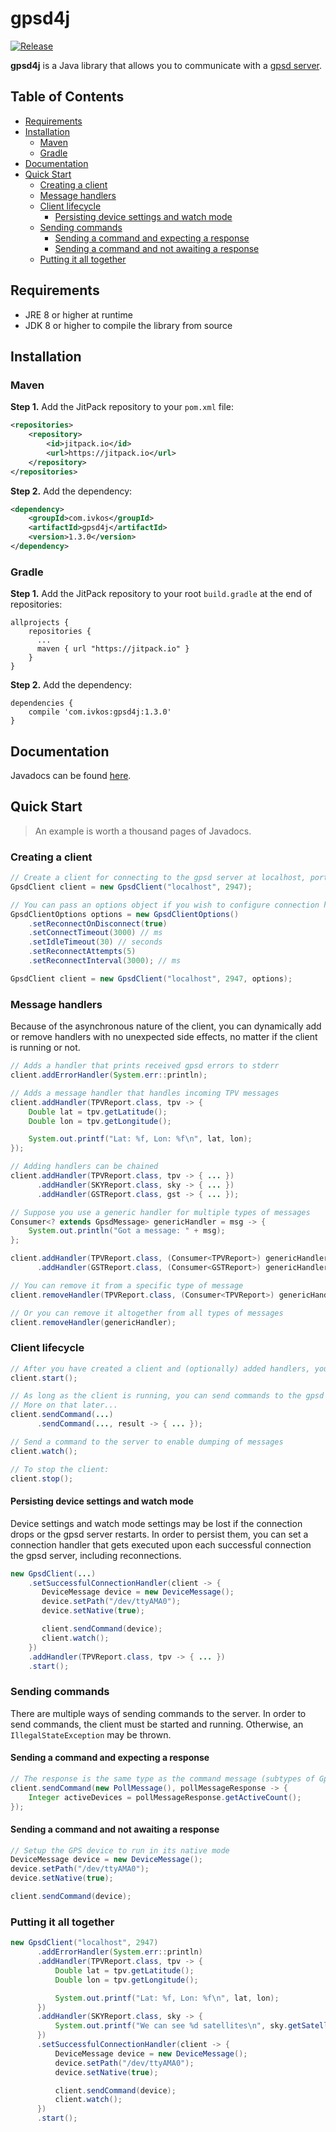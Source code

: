 # gpsd4j

[![Release](https://jitpack.io/v/com.ivkos/gpsd4j.svg)](https://jitpack.io/#com.ivkos/gpsd4j)

**gpsd4j** is a Java library that allows you to communicate with a [gpsd server](http://www.catb.org/gpsd/).

## Table of Contents
* [Requirements](#requirements)
* [Installation](#installation)
	* [Maven](#maven)
	* [Gradle](#gradle)
* [Documentation](#documentation)
* [Quick Start](#quick-start)
	* [Creating a client](#creating-a-client)
	* [Message handlers](#message-handlers)
	* [Client lifecycle](#client-lifecycle)
		* [Persisting device settings and watch mode](#persisting-device-settings-and-watch-mode)
	* [Sending commands](#sending-commands)
		* [Sending a command and expecting a response](#sending-a-command-and-expecting-a-response)
		* [Sending a command and not awaiting a response](#sending-a-command-and-not-awaiting-a-response)
	* [Putting it all together](#putting-it-all-together)



## Requirements
* JRE 8 or higher at runtime
* JDK 8 or higher to compile the library from source

## Installation
### Maven
**Step 1.** Add the JitPack repository to your `pom.xml` file:
```xml
<repositories>
    <repository>
        <id>jitpack.io</id>
        <url>https://jitpack.io</url>
    </repository>
</repositories>
```

**Step 2.** Add the dependency:
```xml
<dependency>
    <groupId>com.ivkos</groupId>
    <artifactId>gpsd4j</artifactId>
    <version>1.3.0</version>
</dependency>
```

### Gradle
**Step 1.** Add the JitPack repository to your root `build.gradle` at the end of repositories:
```
allprojects {
    repositories {
      ...
      maven { url "https://jitpack.io" }
    }
}
```

**Step 2.** Add the dependency:
```
dependencies {
    compile 'com.ivkos:gpsd4j:1.3.0'
}
```

## Documentation
Javadocs can be found [here](https://jitpack.io/com/ivkos/gpsd4j/1.3.0/javadoc/).

## Quick Start
> An example is worth a thousand pages of Javadocs.


### Creating a client
```java
// Create a client for connecting to the gpsd server at localhost, port 2947
GpsdClient client = new GpsdClient("localhost", 2947);
```

```java
// You can pass an options object if you wish to configure connection handling
GpsdClientOptions options = new GpsdClientOptions()
    .setReconnectOnDisconnect(true)
    .setConnectTimeout(3000) // ms
    .setIdleTimeout(30) // seconds
    .setReconnectAttempts(5)
    .setReconnectInterval(3000); // ms

GpsdClient client = new GpsdClient("localhost", 2947, options);
```


### Message handlers
Because of the asynchronous nature of the client, you can
dynamically add or remove handlers with no unexpected side effects,
no matter if the client is running or not.

```java
// Adds a handler that prints received gpsd errors to stderr
client.addErrorHandler(System.err::println);

// Adds a message handler that handles incoming TPV messages
client.addHandler(TPVReport.class, tpv -> {
    Double lat = tpv.getLatitude();
    Double lon = tpv.getLongitude();

    System.out.printf("Lat: %f, Lon: %f\n", lat, lon);
});

// Adding handlers can be chained
client.addHandler(TPVReport.class, tpv -> { ... })
      .addHandler(SKYReport.class, sky -> { ... })
      .addHandler(GSTReport.class, gst -> { ... });
```

```java
// Suppose you use a generic handler for multiple types of messages
Consumer<? extends GpsdMessage> genericHandler = msg -> {
    System.out.println("Got a message: " + msg);
};

client.addHandler(TPVReport.class, (Consumer<TPVReport>) genericHandler)
      .addHandler(GSTReport.class, (Consumer<GSTReport>) genericHandler);

// You can remove it from a specific type of message
client.removeHandler(TPVReport.class, (Consumer<TPVReport>) genericHandler);

// Or you can remove it altogether from all types of messages
client.removeHandler(genericHandler);
```


### Client lifecycle
```java
// After you have created a client and (optionally) added handlers, you can start it
client.start();

// As long as the client is running, you can send commands to the gpsd server
// More on that later...
client.sendCommand(...)
      .sendCommand(..., result -> { ... });

// Send a command to the server to enable dumping of messages
client.watch();

// To stop the client:
client.stop();
```

#### Persisting device settings and watch mode
Device settings and watch mode settings may be lost if the connection drops
or the gpsd server restarts. In order to persist them, you can set a connection
handler that gets executed upon each successful connection the gpsd server, including
reconnections.
```java
new GpsdClient(...)
    .setSuccessfulConnectionHandler(client -> {
       DeviceMessage device = new DeviceMessage();
       device.setPath("/dev/ttyAMA0");
       device.setNative(true);

       client.sendCommand(device);
       client.watch();
    })
    .addHandler(TPVReport.class, tpv -> { ... })
    .start();
```


### Sending commands
There are multiple ways of sending commands to the server. In order to send commands,
the client must be started and running. Otherwise, an `IllegalStateException` may be thrown.

#### Sending a command and expecting a response
```java
// The response is the same type as the command message (subtypes of GpsdCommandMessage)
client.sendCommand(new PollMessage(), pollMessageResponse -> {
    Integer activeDevices = pollMessageResponse.getActiveCount();
});
```

#### Sending a command and not awaiting a response
```java
// Setup the GPS device to run in its native mode
DeviceMessage device = new DeviceMessage();
device.setPath("/dev/ttyAMA0");
device.setNative(true);

client.sendCommand(device);
```


### Putting it all together
```java
new GpsdClient("localhost", 2947)
      .addErrorHandler(System.err::println)
      .addHandler(TPVReport.class, tpv -> {
          Double lat = tpv.getLatitude();
          Double lon = tpv.getLongitude();

          System.out.printf("Lat: %f, Lon: %f\n", lat, lon);
      })
      .addHandler(SKYReport.class, sky -> {
          System.out.printf("We can see %d satellites\n", sky.getSatellites().size())
      })
      .setSuccessfulConnectionHandler(client -> {
          DeviceMessage device = new DeviceMessage();
          device.setPath("/dev/ttyAMA0");
          device.setNative(true);

          client.sendCommand(device);
          client.watch();
      })
      .start();
```

